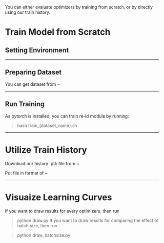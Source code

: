 You can either evaluate optimizers by training from scratch, or by directly using our train history.
# Train Model from Scratch
## Setting Environment

---

## Preparing Dataset
You can get dataset from ~

---

## Run Training
As pytorch is installed, you can train re-id module by running:

> bash train_{dataset_name}.sh
---

# Utilize Train History
Download our history .pth file from ~

Put file in format of ~

---
# Visuaize Learning Curves
If you want to draw results for every optimizers, then run

> python draw.py
If you want to draw results for comparing the effect of batch size, then run

> python draw_batchsize.py
